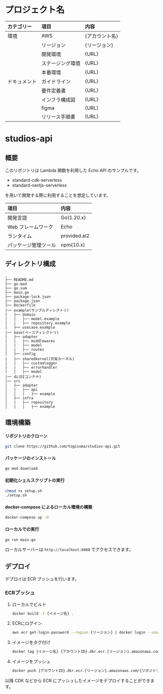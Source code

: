 # プロジェクト名
| カテゴリー  | 項目       | 内容       |
|:-------|:---------|:---------|
| 環境     | AWS      | {アカウント名} |
|        | リージョン    | {リージョン}  |
|        | 開発環境     | {URL}    |
|        | ステージング環境 | {URL}    |
|        | 本番環境     | {URL}    |
| ドキュメント | ガイドライン   | {URL}    |
|        | 要件定義書    | {URL}    |
|        | インフラ構成図  | {URL}    |
|        | figma    | {URL}    |
|        | リリース手順書  | {URL}    |

# studios-api
## 概要
このリポジトリは Lambda 関数を利用した Echo API のサンプルです。

- standard-cdk-serverless
- standard-nextjs-serverless

を用いて開発する際に利用することを想定しています。

| 項目          | 内容           |
|:------------|:-------------|
| 開発言語        | Go(1.20.x)   |
| Web フレームワーク | Echo         |
| ランタイム       | provided.al2 |
| パッケージ管理ツール  | npm(10.x)    |

## ディレクトリ構成

```
.
├── README.md
├── go.mod
├── go.sum
├── main.go
├── package-lock.json
├── package.json
├── Dockerfile
|── example(サンプルディレクトリ)
|   ├── domain
|   |   ├── model.example
|   |   ├── repository.example
|   ├── usecase.example
|── base(ベースディレクトリ)
|   ├── adapter
|   |   ├── middlewares
|   |   ├── model
|   |   ├── routes
|   ├── config
|   ├── sharedkernel(共有カーネル)
|   |   ├── customlogger
|   |   ├── errorhandler
|   |   ├── model
|── di(DIコンテナ)
|── src
|   ├── adapter
|   |   ├── api
|   |   |   ├── example
|   ├── infra
|   |   ├── repository
|   |   |   ├── example
```

## 環境構築
#### リポジトリのクローン
```bash
git clone https://github.com/togisuma/studios-api.git
```

#### パッケージのインストール
```bash
go mod download
```

#### 初期化シェルスクリプトの実行
```bash
chmod +x setup.sh
./setup.sh
```

#### docker-compose によるローカル環境の構築
```bash
docker-compose up -d
```

#### ローカルでの実行
```bash
go run main.go
```

ローカルサーバーは `http://localhost:8080` でアクセスできます。

## デプロイ
デプロイは ECR プッシュを行います。

### ECRプッシュ
1. ローカルでビルド
    ```bash
    docker build -t {イメージ名} .
    ```

2. ECRにログイン
    ```bash
    aws ecr get-login-password --region {リージョン} | docker login --username AWS --password-stdin {アカウントID}.dkr.ecr.{リージョン}.amazonaws.com
    ```

3. イメージをタグ付け
    ```bash
    docker tag {イメージ名} {アカウントID}.dkr.ecr.{リージョン}.amazonaws.com/{リポジトリ名}:{タグ名}
    ```
   
4. イメージをプッシュ
    ```bash
    docker push {アカウントID}.dkr.ecr.{リージョン}.amazonaws.com/{リポジトリ名}:{タグ名}
    ```
   
以降 CDK などから ECR にプッシュしたイメージをデプロイすることができます。